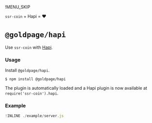 !MENU_SKIP

`ssr-coin` + Hapi = :heart:

# `@goldpage/hapi`

Use `ssr-coin` with [Hapi](https://github.com/hapijs/hapi).

### Usage

Install `@goldpage/hapi`.

~~~shell
$ npm install @goldpage/hapi
~~~

The plugin is automatically loaded and
a Hapi plugin is now available at `require('ssr-coin').hapi`.

### Example

~~~js
!INLINE ./example/server.js
~~~
